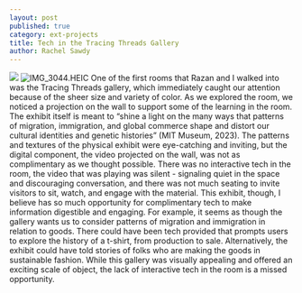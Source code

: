 ```yaml
---
layout: post
published: true
category: ext-projects
title: Tech in the Tracing Threads Gallery
author: Rachel Sawdy
---
```

![]({{site.baseurl}}/assets/IMG_3044.HEIC) ![IMG_3044.HEIC]({{site.baseurl}}/assets/IMG_3044.HEIC)
One of the first rooms that Razan and I walked into was the Tracing Threads gallery, which immediately caught our attention because of the sheer size and variety of color. As we explored the room, we noticed a projection on the wall to support some of the learning in the room. The exhibit itself is meant to “shine a light on the many ways that patterns of migration, immigration, and global commerce shape and distort our cultural identities and genetic histories” (MIT Museum, 2023). The patterns and textures of the physical exhibit were eye-catching and inviting, but the digital component, the video projected on the wall, was not as complimentary as we thought possible. There was no interactive tech in the room, the video that was playing was silent - signaling quiet in the space and discouraging conversation, and there was not much seating to invite visitors to sit, watch, and engage with the material. This exhibit, though, I believe has so much opportunity for complimentary tech to make information digestible and engaging. For example, it seems as though the gallery wants us to consider patterns of migration and immigration in relation to goods. There could have been tech provided that prompts users to explore the history of a t-shirt, from production to sale. Alternatively, the exhibit could have told stories of folks who are making the goods in sustainable fashion. While this gallery was visually appealing and offered an exciting scale of object, the lack of interactive tech in the room is a missed opportunity.
